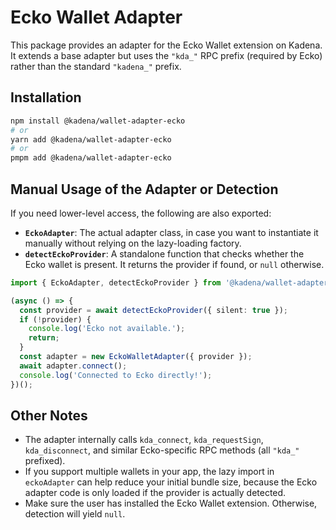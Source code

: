# Ecko Wallet Adapter

This package provides an adapter for the Ecko Wallet extension on Kadena. It
extends a base adapter but uses the `"kda_"` RPC prefix (required by Ecko)
rather than the standard `"kadena_"` prefix.

## Installation

```bash
npm install @kadena/wallet-adapter-ecko
# or
yarn add @kadena/wallet-adapter-ecko
# or
pmpm add @kadena/wallet-adapter-ecko
```

## Manual Usage of the Adapter or Detection

If you need lower-level access, the following are also exported:

- **`EckoAdapter`**: The actual adapter class, in case you want to instantiate
  it manually without relying on the lazy-loading factory.
- **`detectEckoProvider`**: A standalone function that checks whether the Ecko
  wallet is present. It returns the provider if found, or `null` otherwise.

```ts
import { EckoAdapter, detectEckoProvider } from '@kadena/wallet-adapter-ecko';

(async () => {
  const provider = await detectEckoProvider({ silent: true });
  if (!provider) {
    console.log('Ecko not available.');
    return;
  }
  const adapter = new EckoWalletAdapter({ provider });
  await adapter.connect();
  console.log('Connected to Ecko directly!');
})();
```

## Other Notes

- The adapter internally calls `kda_connect`, `kda_requestSign`,
  `kda_disconnect`, and similar Ecko-specific RPC methods (all `"kda_"`
  prefixed).
- If you support multiple wallets in your app, the lazy import in `eckoAdapter`
  can help reduce your initial bundle size, because the Ecko adapter code is
  only loaded if the provider is actually detected.
- Make sure the user has installed the Ecko Wallet extension. Otherwise,
  detection will yield `null`.
